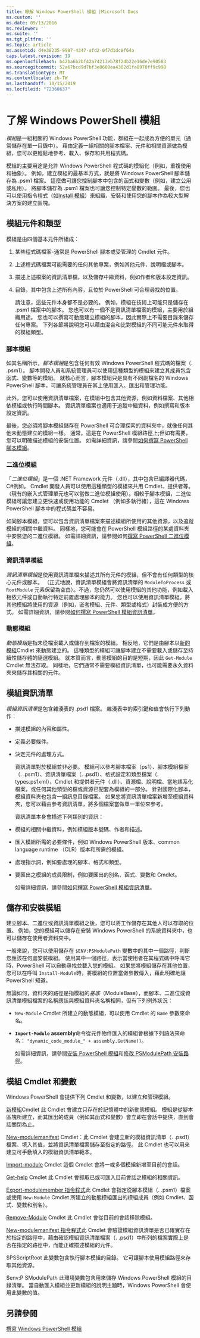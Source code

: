```yaml
---
title: 瞭解 Windows PowerShell 模組 |Microsoft Docs
ms.custom: ''
ms.date: 09/13/2016
ms.reviewer: ''
ms.suite: ''
ms.tgt_pltfrm: ''
ms.topic: article
ms.assetid: d4e38235-9987-4347-afd2-0f7d1dc8f64a
caps.latest.revision: 19
ms.openlocfilehash: b42ba6b2bf42a74213eb78f2db22e16de7e90583
ms.sourcegitcommit: 52a67bcd9d7bf3e8600ea4302d1fa8970ff9c998
ms.translationtype: MT
ms.contentlocale: zh-TW
ms.lasthandoff: 10/15/2019
ms.locfileid: "72360637"
---
```

# <a name="understanding-a-windows-powershell-module"></a>了解 Windows PowerShell 模組

*模組*是一組相關的 Windows PowerShell 功能，群組在一起成為方便的單元（通常儲存在單一目錄中）。 藉由定義一組相關的腳本檔案、元件和相關資源做為模組，您可以更輕鬆地參考、載入、保存和共用程式碼。

模組的主要用途是允許 Windows PowerShell 程式碼的模組化（例如，重複使用和抽象）。 例如，建立模組的最基本方式，就是將 Windows PowerShell 腳本儲存為 .psm1 檔案。 這麼做可讓您控制腳本中包含的函式和變數（例如，建立公用或私用）。 將腳本儲存為 .psm1 檔案也可讓您控制特定變數的範圍。 最後，您也可以使用指令程式（如[Install 模組](/powershell/module/PowershellGet/Install-Module)）來組織、安裝和使用您的腳本作為較大型解決方案的建立區塊。

## <a name="module-components-and-types"></a>模組元件和類型

模組是由四個基本元件所組成：

1. 某些程式碼檔案-通常是 PowerShell 腳本或受管理的 Cmdlet 元件。

2. 上述程式碼檔案可能需要的任何其他專案，例如其他元件、說明檔或腳本。

3. 描述上述檔案的資訊清單檔，以及儲存中繼資料，例如作者和版本設定資訊。

4. 目錄，其中包含上述所有內容，且位於 PowerShell 可合理尋找的位置。

   請注意，這些元件本身都不是必要的。 例如，模組在技術上可能只是儲存在 .psm1 檔案中的腳本。 您也可以有一個不是資訊清單檔案的模組，主要用於組織用途。 您也可以撰寫可動態建立模組的腳本，因此實際上不需要目錄來儲存任何專案。 下列各節將說明您可以藉由混合和比對模組的不同可能元件來取得的模組類型。

### <a name="script-modules"></a>腳本模組

如其名稱所示，*腳本模組*是包含任何有效 Windows PowerShell 程式碼的檔案（. .psm1）。 腳本開發人員和系統管理員可以使用這種類型的模組來建立其成員包含函式、變數等的模組。 就核心而言，腳本模組只是具有不同副檔名的 Windows PowerShell 腳本，可讓系統管理員在其上使用匯入、匯出和管理功能。

此外，您可以使用資訊清單檔案，在模組中包含其他資源，例如資料檔案、其他相依模組或執行時間腳本。 資訊清單檔案也適用于追蹤中繼資料，例如撰寫和版本設定資訊。

最後，您必須將腳本模組儲存在 PowerShell 可合理探索的資料夾中，就像任何其他未動態建立的模組一樣。 通常，這是在 PowerShell 模組路徑上;但如有需要，您可以明確描述模組的安裝位置。 如需詳細資訊，請參閱[如何撰寫 PowerShell 腳本模組](./how-to-write-a-powershell-script-module.md)。

### <a name="binary-modules"></a>二進位模組

「*二進位模組*」是一個 .NET Framework 元件（.dll），其中包含已編譯器代碼， C#例如。 Cmdlet 開發人員可以使用這種類型的模組來共用 Cmdlet、提供者等。 （現有的嵌入式管理單元也可以當做二進位模組使用）。相較于腳本模組，二進位模組可讓您建立更快速或使用功能的 Cmdlet （例如多執行緒），這在 Windows PowerShell 腳本中的程式碼並不容易。

如同腳本模組，您可以包含資訊清單檔案來描述模組所使用的其他資源，以及追蹤模組的相關中繼資料。 同樣地，您可能會在 PowerShell 模組路徑的某處資料夾中安裝您的二進位模組。 如需詳細資訊，請參閱如何[撰寫 PowerShell 二進位模組](./how-to-write-a-powershell-binary-module.md)。

### <a name="manifest-modules"></a>資訊清單模組

*資訊清單模組*是使用資訊清單檔來描述其所有元件的模組，但不會有任何類型的核心元件或腳本。 （正式地說，資訊清單模組會將資訊清單的 `ModuleToProcess` 或 `RootModule` 元素保留為空白）。不過，您仍然可以使用模組的其他功能，例如載入相依元件或自動執行特定前置處理腳本的能力。 您也可以使用資訊清單模組，將其他模組將使用的資源（例如，嵌套模組、元件、類型或格式）封裝成方便的方式。 如需詳細資訊，請參閱[如何撰寫 PowerShell 模組資訊清單](./how-to-write-a-powershell-module-manifest.md)。

### <a name="dynamic-modules"></a>動態模組

*動態模組*是指未從檔案載入或儲存到檔案的模組。 相反地，它們是由腳本以[新的模組](/powershell/module/Microsoft.PowerShell.Core/New-Module)Cmdlet 來動態建立的。 這種類型的模組可讓腳本建立不需要載入或儲存至持續性儲存體的隨選模組。 就本質而言，動態模組的目的是短期，因此 `Get-Module` Cmdlet 無法存取。 同樣地，它們通常不需要模組資訊清單，也可能需要永久資料夾來儲存其相關的元件。

## <a name="module-manifests"></a>模組資訊清單

*模組資訊清單*是包含雜湊表的 .psd1 檔案。 雜湊表中的索引鍵和值會執行下列動作：

- 描述模組的內容和屬性。

- 定義必要條件。

- 決定元件的處理方式。

  資訊清單對於模組並非必要。 模組可以參考腳本檔案（ps1）、腳本模組檔案（. .psm1）、資訊清單檔案（. .psd1）、格式設定和類型檔案（. types.ps1xml）、Cmdlet 和提供者元件（.dll）、資源檔、說明檔、當地語系化檔案，或任何其他類型的檔或資源已配套為模組的一部分。 針對國際化腳本，模組資料夾也包含一組訊息目錄檔案。 如果您將資訊清單檔案新增至模組資料夾，您可以藉由參考資訊清單，將多個檔案當做單一單位來參考。

  資訊清單本身會描述下列類別的資訊：

- 模組的相關中繼資料，例如模組版本號碼、作者和描述。

- 匯入模組所需的必要條件，例如 Windows PowerShell 版本、common language runtime （CLR）版本和所需的模組。

- 處理指示詞，例如要處理的腳本、格式和類型。

- 要匯出之模組的成員限制，例如要匯出的別名、函式、變數和 Cmdlet。

  如需詳細資訊，請參閱[如何撰寫 PowerShell 模組資訊清單](./how-to-write-a-powershell-module-manifest.md)。

## <a name="storing-and-installing-a-module"></a>儲存和安裝模組

建立腳本、二進位或資訊清單模組之後，您可以將工作儲存在其他人可以存取的位置。 例如，您的模組可以儲存在安裝 Windows PowerShell 的系統資料夾中，也可以儲存在使用者資料夾中。

一般來說，您可以使用儲存在 `$ENV:PSModulePath` 變數中的其中一個路徑，判斷您應該在何處安裝模組。 使用其中一個路徑，表示當使用者在其程式碼中呼叫它時，PowerShell 可以自動尋找並載入您的模組。 如果您將模組儲存在其他位置，您可以在呼叫 `Install-Module`時，將模組的位置當做參數傳入，藉此明確地讓 PowerShell 知道。

無論如何，資料夾的路徑是指模組的*基底*（ModuleBase），而腳本、二進位或資訊清單模組檔案的名稱應該與模組資料夾名稱相同，但有下列例外狀況：

- `New-Module` Cmdlet 所建立的動態模組，可以使用 Cmdlet 的 `Name` 參數來命名。

- **`Import-Module` assembly**命令從元件物件匯入的模組會根據下列語法來命名： `"dynamic_code_module_" + assembly.GetName()`。

  如需詳細資訊，請參閱[安裝 PowerShell 模組](./installing-a-powershell-module.md)和[修改 PSModulePath 安裝路徑](./modifying-the-psmodulepath-installation-path.md)。

## <a name="module-cmdlets-and-variables"></a>模組 Cmdlet 和變數

Windows PowerShell 會提供下列 Cmdlet 和變數，以建立和管理模組。

[新模組](/powershell/module/Microsoft.PowerShell.Core/New-Module)Cmdlet 此 Cmdlet 會建立只存在於記憶體中的新動態模組。 模組是從腳本區塊所建立，而其匯出的成員（例如其函式和變數）會立即在會話中提供，直到會話關閉為止。

[New-modulemanifest](/powershell/module/Microsoft.PowerShell.Core/New-ModuleManifest) Cmdlet：此 Cmdlet 會建立新的模組資訊清單（. .psd1）檔案、填入其值，並將資訊清單檔案儲存至指定的路徑。 此 Cmdlet 也可以用來建立可手動填入的模組資訊清單範本。

[Import-module](/powershell/module/Microsoft.PowerShell.Core/Import-Module) Cmdlet 這個 Cmdlet 會將一或多個模組新增至目前的會話。

[Get-help](/powershell/module/Microsoft.PowerShell.Core/Get-Module) Cmdlet 此 Cmdlet 會抓取已或可匯入目前會話之模組的相關資訊。

[Export-modulemember 指令程式](/powershell/module/Microsoft.PowerShell.Core/Export-ModuleMember)此 Cmdlet 會指定從腳本模組（. .psm1）檔案或使用 `New-Module` Cmdlet 所建立的動態模組匯出的模組成員（例如 Cmdlet、函式、變數和別名）。

[Remove-Module](/powershell/module/Microsoft.PowerShell.Core/Remove-Module) Cmdlet 此 Cmdlet 會從目前的會話移除模組。

[New-modulemanifest 指令程式](/powershell/module/Microsoft.PowerShell.Core/Test-ModuleManifest)此 Cmdlet 會驗證模組資訊清單是否已確實存在於指定的路徑中，藉由確認模組資訊清單檔案（. .psd1）中所列的檔案實際上是否在指定的路徑中，而能正確描述模組的元件。

$PSScriptRoot 此變數包含執行腳本模組的目錄。 它可讓腳本使用模組路徑來存取其他資源。

$env:P SModulePath 此環境變數包含用來儲存 Windows PowerShell 模組的目錄清單。 當自動匯入模組並更新模組的說明主題時，Windows PowerShell 會使用此變數的值。

## <a name="see-also"></a>另請參閱

[撰寫 Windows PowerShell 模組](./writing-a-windows-powershell-module.md)
